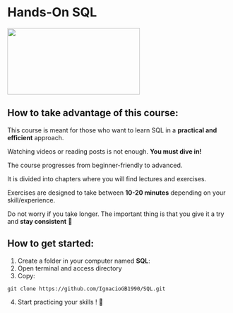 # Hands-On SQL

<img src="https://i0.wp.com/learn.onemonth.com/wp-content/uploads/2019/07/image2-1.png?fit=600%2C315&ssl=1" width=300 height=150></img>

## How to take advantage of this course:

This course is meant for those who want to learn SQL in a **practical and efficient** approach. 

Watching videos or reading posts is not enough. **You must dive in!**

The course progresses from beginner-friendly to advanced.

It is divided into chapters where you will find lectures and exercises.

Exercises are designed to take between **10-20 minutes** depending on your skill/experience.

Do not worry if you take longer. The important thing is that you give it a try and **stay consistent** 💪

## How to get started:
1. Create a folder in your computer named **SQL**:
2. Open terminal and access directory
3. Copy:
~~~
git clone https://github.com/IgnacioGB1990/SQL.git
~~~
4. Start practicing your skills ! 🚀


